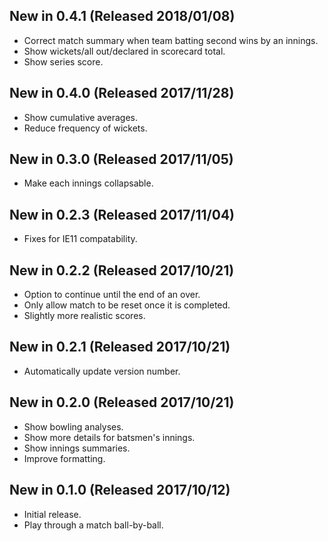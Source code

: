 ## New in 0.4.1 (Released 2018/01/08)
* Correct match summary when team batting second wins by an innings.
* Show wickets/all out/declared in scorecard total.
* Show series score.

## New in 0.4.0 (Released 2017/11/28)
* Show cumulative averages.
* Reduce frequency of wickets.

## New in 0.3.0 (Released 2017/11/05)
* Make each innings collapsable.

## New in 0.2.3 (Released 2017/11/04)
* Fixes for IE11 compatability.

## New in 0.2.2 (Released 2017/10/21)
* Option to continue until the end of an over.
* Only allow match to be reset once it is completed.
* Slightly more realistic scores.

## New in 0.2.1 (Released 2017/10/21)
* Automatically update version number.

## New in 0.2.0 (Released 2017/10/21)
* Show bowling analyses.
* Show more details for batsmen's innings.
* Show innings summaries.
* Improve formatting.

## New in 0.1.0 (Released 2017/10/12)
* Initial release.
* Play through a match ball-by-ball.